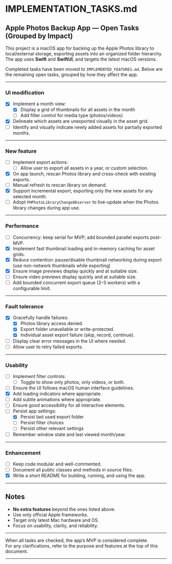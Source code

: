 # IMPLEMENTATION_TASKS.md

## Apple Photos Backup App — Open Tasks (Grouped by Impact)

This project is a macOS app for backing up the Apple Photos library to local/external storage, exporting assets into an organized folder hierarchy. The app uses **Swift** and **SwiftUI**, and targets the latest macOS versions.

Completed tasks have been moved to `IMPLEMENTED_FEATURES.md`. Below are the remaining open tasks, grouped by how they affect the app.

---

### UI modification
  
- [x] Implement a month view:
  - [x] Display a grid of thumbnails for all assets in the month
  - [ ] Add filter control for media type (photos/videos)
- [x] Delineate which assets are unexported visually in the asset grid.
- [ ] Identify and visually indicate newly added assets for partially exported months.

---

### New feature

- [ ] Implement export actions:
  - [ ] Allow user to export all assets in a year, or custom selection.
- [x] On app launch, rescan Photos library and cross-check with existing exports.
- [ ] Manual refresh to rescan library on demand.
- [x] Support incremental export, exporting only the new assets for any selected month.
- [ ] Adopt `PHPhotoLibraryChangeObserver` to live-update when the Photos library changes during app use.

---

### Performance

- [ ] Concurrency: keep serial for MVP; add bounded parallel exports post-MVP.
- [x] Implement fast thumbnail loading and in-memory caching for asset grids.
- [x] Reduce contention: pause/disable thumbnail networking during export (use non-network thumbnails while exporting)
- [x] Ensure image previews display quickly and at suitable size.
- [ ] Ensure video previews display quickly and at suitable size.
- [ ] Add bounded concurrent export queue (2–3 workers) with a configurable limit.

---

### Fault tolerance

- [x] Gracefully handle failures:
  - [x] Photos library access denied.
  - [x] Export folder unavailable or write-protected.
  - [x] Individual asset export failure (skip, record, continue).
- [ ] Display clear error messages in the UI where needed.
- [ ] Allow user to retry failed exports.

---

### Usability

- [ ] Implement filter controls:
  - [ ] Toggle to show only photos, only videos, or both.
- [ ] Ensure the UI follows macOS human interface guidelines.
- [x] Add loading indicators where appropriate.
- [ ] Add subtle animations where appropriate.
- [ ] Ensure good accessibility for all interactive elements.
- [ ] Persist app settings:
  - [x] Persist last used export folder
  - [ ] Persist filter choices
  - [ ] Persist other relevant settings
- [ ] Remember window state and last viewed month/year.

---

### Enhancement

- [ ] Keep code modular and well-commented.
- [ ] Document all public classes and methods in source files.
- [x] Write a short README for building, running, and using the app.

---

## Notes

- **No extra features** beyond the ones listed above.
- Use only official Apple frameworks.
- Target only latest Mac hardware and OS.
- Focus on usability, clarity, and reliability.

---

When all tasks are checked, the app’s MVP is considered complete.\
For any clarifications, refer to the purpose and features at the top of this document.

---
